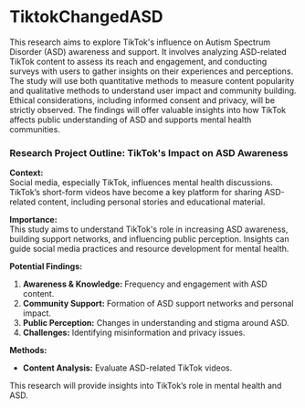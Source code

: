 # TiktokChangedASD
This research aims to explore TikTok's influence on Autism Spectrum Disorder (ASD) awareness and support. It involves analyzing ASD-related TikTok content to assess its reach and engagement, and conducting surveys with users to gather insights on their experiences and perceptions. The study will use both quantitative methods to measure content popularity and qualitative methods to understand user impact and community building. Ethical considerations, including informed consent and privacy, will be strictly observed. The findings will offer valuable insights into how TikTok affects public understanding of ASD and supports mental health communities.
### Research Project Outline: TikTok's Impact on ASD Awareness

**Context:**  
Social media, especially TikTok, influences mental health discussions. TikTok’s short-form videos have become a key platform for sharing ASD-related content, including personal stories and educational material.

**Importance:**  
This study aims to understand TikTok's role in increasing ASD awareness, building support networks, and influencing public perception. Insights can guide social media practices and resource development for mental health.

**Potential Findings:**  
1. **Awareness & Knowledge:** Frequency and engagement with ASD content.
2. **Community Support:** Formation of ASD support networks and personal impact.
3. **Public Perception:** Changes in understanding and stigma around ASD.
4. **Challenges:** Identifying misinformation and privacy issues.

**Methods:**  
- **Content Analysis:** Evaluate ASD-related TikTok videos.

This research will provide insights into TikTok’s role in mental health and ASD.
